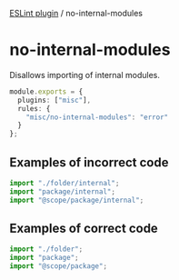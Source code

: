 [ESLint plugin](https://ilyub.github.io/eslint-plugin/) / no-internal-modules

# no-internal-modules

Disallows importing of internal modules.

```ts
module.exports = {
  plugins: ["misc"],
  rules: {
    "misc/no-internal-modules": "error"
  }
};
```

## Examples of incorrect code

```ts
import "./folder/internal";
import "package/internal";
import "@scope/package/internal";
```

## Examples of correct code

```ts
import "./folder";
import "package";
import "@scope/package";
```